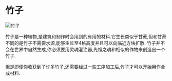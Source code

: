 # 竹子

![竹子](block:betterwithaddons:bamboo@0)

竹子是一种植物,是建筑和制作时会用到的有用的材料.它生长类似于甘蔗,但和甘蔗不同的是竹子不需要水源,能够生长至4格高度并且可以向临近方块扩散.
竹子并不会在世界中自然生成,你必须要用灵魂灌注器,先祖之魂和相似的作物来创造出一个竹子.

但是即便你收获到了许多竹子,还需要经过一些工序加工后,竹子才可以开始用作合成材料.